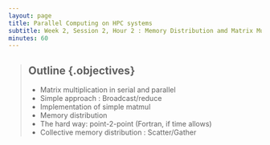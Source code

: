 ```yaml
---
layout: page
title: Parallel Computing on HPC systems
subtitle: Week 2, Session 2, Hour 2 : Memory Distribution amd Matrix Multiply
minutes: 60
---
```

> ##  Outline {.objectives}
> * Matrix multiplication in serial and parallel
> * Simple approach : Broadcast/reduce
> * Implementation of simple matmul
> * Memory distribution
> * The hard way: point-2-point (Fortran, if time allows)
> * Collective memory distribution : Scatter/Gather
